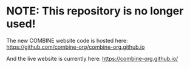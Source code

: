
# NOTE: This repository is no longer used!

The new COMBINE website code is hosted here: https://github.com/combine-org/combine-org.github.io

And the live website is currently here: https://combine-org.github.io/
  


